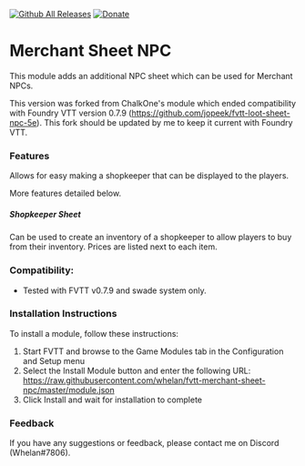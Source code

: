 [![Github All Releases](https://img.shields.io/github/downloads/whelan/fvtt-merchant-sheet-npc/total.svg)]() [![Donate](https://img.shields.io/badge/Donate-BuyMeACoffee-green.svg)](https://www.buymeacoffee.com/whelan)
# Merchant Sheet NPC

This module adds an additional NPC sheet which can be used for Merchant NPCs. 

This version was forked from ChalkOne's module which ended compatibility with Foundry VTT version 0.7.9 (https://github.com/jopeek/fvtt-loot-sheet-npc-5e). This fork should be updated by me to keep it current with Foundry VTT.

### Features

Allows for easy making a shopkeeper that can be displayed to the players. 

More features detailed below.

##### Shopkeeper Sheet
Can be used to create an inventory of a shopkeeper to allow players to buy from their inventory. Prices are listed next to each item.

[comment]: <> (![demo_inventory]&#40;https://raw.githubusercontent.com/jopeek/fvtt-Merchant-sheet-npc-5e/master/images/demo_inventory.jpg&#41;)

[comment]: <> (##### Price Modifier)

[comment]: <> (Prices can be adjusted by percentage for all owned items.)

[comment]: <> (![price_modifier]&#40;https://thumbs.gfycat.com/WelloffFortunateInganue-size_restricted.gif&#41;)

[comment]: <> (A Biography tab is also available.)

[comment]: <> (![demo_biography]&#40;https://raw.githubusercontent.com/jopeek/fvtt-Merchant-sheet-npc-5e/master/images/demo_biography.jpg&#41;)

### Compatibility:
- Tested with FVTT v0.7.9 and swade system only.

### Installation Instructions

To install a module, follow these instructions:

1. Start FVTT and browse to the Game Modules tab in the Configuration and Setup menu
2. Select the Install Module button and enter the following URL: https://raw.githubusercontent.com/whelan/fvtt-merchant-sheet-npc/master/module.json
3. Click Install and wait for installation to complete 

### Feedback

If you have any suggestions or feedback, please contact me on Discord (Whelan#7806).
